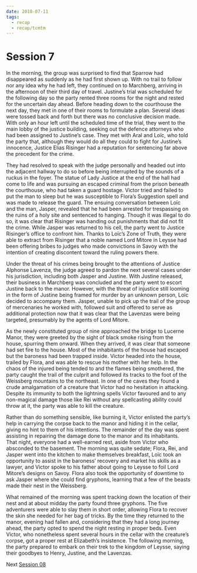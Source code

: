 ```yaml
---
date: 2018-07-11
tags:
  - recap
  - recap/tcmtm
---
```

# Session 7

In the morning, the group was surprised to find that Sparrow had disappeared as suddenly as he had first shown up. With no trail to follow nor any idea why he had left, they continued on to Marchberg, arriving in the afternoon of their third day of travel. Justine’s trial was scheduled for the following day so the party rented three rooms for the night and rested for the uncertain day ahead. Before heading down to the courthouse the next day, they met in one of their rooms to formulate a plan. Several ideas were tossed back and forth but there was no conclusive decision made. With only an hour left until the scheduled time of the trial, they went to the main lobby of the justice building, seeking out the defence attorneys who had been assigned to Justine’s case. They met with Aral and Loïc, who told the party that, although they would do all they could to fight for Justine’s innocence, Justice Elias Risinger had a reputation for sentencing far above the precedent for the crime.

They had resolved to speak with the judge personally and headed out into the adjacent hallway to do so before being interrupted by the sounds of a ruckus in the foyer. The statue of Lady Justice at the end of the hall had come to life and was pursuing an escaped criminal from the prison beneath the courthouse, who had taken a guard hostage. Victor tried and failed to put the man to sleep but he was susceptible to Flora’s Suggestion spell and was made to release the guard. The ensuing conversation between Loïc and the man, Jasper, revealed that he had been arrested for trespassing on the ruins of a holy site and sentenced to hanging. Though it was illegal to do so, it was clear that Risinger was handing out punishments that did not fit the crime. While Jasper was returned to his cell, the party went to Justice Risinger’s office to confront him. Thanks to Loïc’s Zone of Truth, they were able to extract from Risinger that a noble named Lord Mitore in Leysse had been offering bribes to judges who made convictions in Savoy with the intention of creating discontent toward the ruling powers there.

Under the threat of his crimes being brought to the attentions of Justice Alphonse Lavenza, the judge agreed to pardon the next several cases under his jurisdiction, including both Jasper and Justine. With Justine released, their business in Marchberg was concluded and the party went to escort Justine back to the manor. However, with the threat of injustice still looming in the form of Justine being framed for murder by an unknown person, Loïc decided to accompany them. Jasper, unable to pick up the trail of the group of mercenaries he worked with, followed suit and offered to serve as additional protection now that it was clear that the Lavenzas were being targeted, presumably by the agents of Lord Mitore.

As the newly constituted group of nine approached the bridge to Lucerne Manor, they were greeted by the sight of black smoke rising from the house, spurring them onward. When they arrived, it was clear that someone had set fire to the house. Most of the inhabitants of the house had escaped but the baroness had been trapped inside. Victor headed into the house, trailed by Flora, and was able to rescue his mother with her help. In the chaos of the injured being tended to and the flames being smothered, the party caught the trail of the culprit and followed its tracks to the foot of the Weissberg mountains to the northeast. In one of the caves they found a crude amalgamation of a creature that Victor had no hesitation in attacking. Despite its immunity to both the lightning spells Victor favoured and to any non-magical damage those like Rei without any spellcasting ability could throw at it, the party was able to kill the creature.

Rather than do something sensible, like burning it, Victor enlisted the party’s help in carrying the corpse back to the manor and hiding it in the cellar, giving no hint to them of his intentions. The remainder of the day was spent assisting in repairing the damage done to the manor and its inhabitants. That night, everyone had a well-earned rest, aside from Victor who absconded to the basement. The morning was quite sedate; Flora, Rei, and Jasper went into the kitchen to make themselves breakfast, Loïc took an opportunity to assist in the baroness’ recovery and market his skills as a lawyer, and Victor spoke to his father about going to Leysse to foil Lord Mitore’s designs on Savoy. Flora also took the opportunity of downtime to ask Jasper where she could find gryphons, learning that a few of the beasts made their nest in the Weissberg.

What remained of the morning was spent tracking down the location of their nest and at about midday the party found three gryphons. The five adventurers were able to slay them in short order, allowing Flora to recover the skin she needed for her bag of tricks. By the time they returned to the manor, evening had fallen and, considering that they had a long journey ahead, the party opted to spend the night resting in proper beds. Even Victor, who nonetheless spent several hours in the cellar with the creature’s corpse, got a proper rest at Elizabeth’s insistence. The following morning, the party prepared to embark on their trek to the kingdom of Leysse, saying their goodbyes to Henry, Justine, and the Lavenzas.

Next
[Session 08](Recaps/Through%20Caverns%20Measureless%20to%20Man/Session%2008.md)